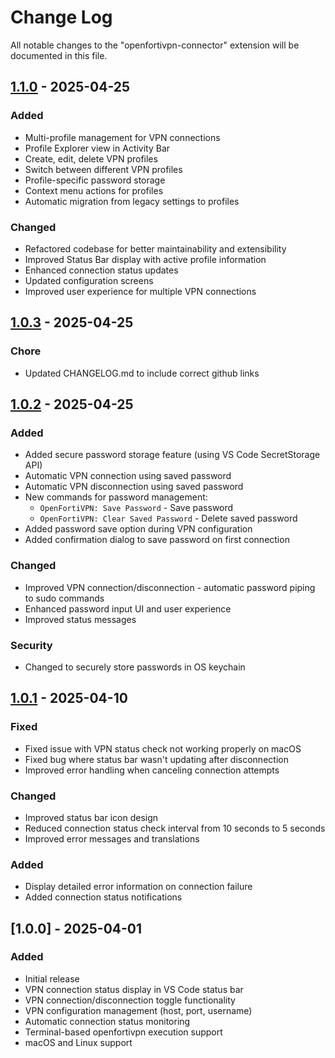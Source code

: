 # Change Log

All notable changes to the "openfortivpn-connector" extension will be documented in this file.

## [1.1.0] - 2025-04-25

### Added
- Multi-profile management for VPN connections
- Profile Explorer view in Activity Bar
- Create, edit, delete VPN profiles
- Switch between different VPN profiles
- Profile-specific password storage
- Context menu actions for profiles
- Automatic migration from legacy settings to profiles

### Changed
- Refactored codebase for better maintainability and extensibility
- Improved Status Bar display with active profile information
- Enhanced connection status updates
- Updated configuration screens
- Improved user experience for multiple VPN connections

## [1.0.3] - 2025-04-25

### Chore
- Updated CHANGELOG.md to include correct github links

## [1.0.2] - 2025-04-25

### Added
- Added secure password storage feature (using VS Code SecretStorage API)
- Automatic VPN connection using saved password
- Automatic VPN disconnection using saved password
- New commands for password management:
  - `OpenFortiVPN: Save Password` - Save password
  - `OpenFortiVPN: Clear Saved Password` - Delete saved password
- Added password save option during VPN configuration
- Added confirmation dialog to save password on first connection

### Changed
- Improved VPN connection/disconnection - automatic password piping to sudo commands
- Enhanced password input UI and user experience
- Improved status messages

### Security
- Changed to securely store passwords in OS keychain

## [1.0.1] - 2025-04-10

### Fixed
- Fixed issue with VPN status check not working properly on macOS
- Fixed bug where status bar wasn't updating after disconnection
- Improved error handling when canceling connection attempts

### Changed
- Improved status bar icon design
- Reduced connection status check interval from 10 seconds to 5 seconds
- Improved error messages and translations

### Added
- Display detailed error information on connection failure
- Added connection status notifications

## [1.0.0] - 2025-04-01

### Added
- Initial release
- VPN connection status display in VS Code status bar
- VPN connection/disconnection toggle functionality
- VPN configuration management (host, port, username)
- Automatic connection status monitoring
- Terminal-based openfortivpn execution support
- macOS and Linux support

[Unreleased]: https://github.com/comsa33/openforticlient-vpn/compare/v1.1.0...HEAD
[1.1.0]: https://github.com/comsa33/openforticlient-vpn/compare/v1.0.3...v1.1.0
[1.0.3]: https://github.com/comsa33/openforticlient-vpn/compare/v1.0.2...v1.0.3
[1.0.2]: https://github.com/comsa33/openforticlient-vpn/compare/v1.0.1...v1.0.2
[1.0.1]: https://github.com/comsa33/openforticlient-vpn/releases/tag/v1.0.1